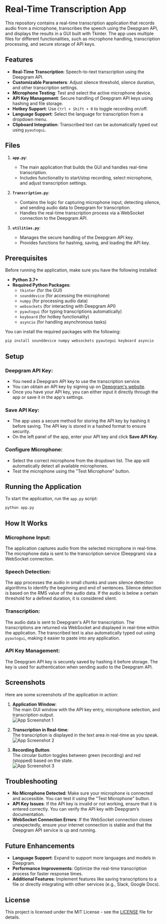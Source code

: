 # Real-Time Transcription App

This repository contains a real-time transcription application that records audio from a microphone, transcribes the speech using the Deepgram API, and displays the results in a GUI built with Tkinter. The app uses multiple files for different functionalities, such as microphone handling, transcription processing, and secure storage of API keys.

## Features

- **Real-Time Transcription**: Speech-to-text transcription using the Deepgram API.
- **Customizable Parameters**: Adjust silence threshold, silence duration, and other transcription settings.
- **Microphone Testing**: Test and select the active microphone device.
- **API Key Management**: Secure handling of Deepgram API keys using hashing and file storage.
- **Hotkey Support**: Use `Ctrl + Shift + R` to toggle recording on/off.
- **Language Support**: Select the language for transcription from a dropdown menu.
- **Clipboard Integration**: Transcribed text can be automatically typed out using `pyautogui`.

## Files

1. **`app.py`**:
   - The main application that builds the GUI and handles real-time transcription.
   - Includes functionality to start/stop recording, select microphone, and adjust transcription settings.

2. **`Transcription.py`**:
   - Contains the logic for capturing microphone input, detecting silence, and sending audio data to Deepgram for transcription.
   - Handles the real-time transcription process via a WebSocket connection to the Deepgram API.

3. **`utilities.py`**:
   - Manages the secure handling of the Deepgram API key.
   - Provides functions for hashing, saving, and loading the API key.

## Prerequisites

Before running the application, make sure you have the following installed:

- **Python 3.7+**
- **Required Python Packages**:
  - `tkinter` (for the GUI)
  - `sounddevice` (for accessing the microphone)
  - `numpy` (for processing audio data)
  - `websockets` (for interacting with Deepgram API)
  - `pyautogui` (for typing transcriptions automatically)
  - `keyboard` (for hotkey functionality)
  - `asyncio` (for handling asynchronous tasks)

You can install the required packages with the following:

```bash
pip install sounddevice numpy websockets pyautogui keyboard asyncio 
```


## Setup

### Deepgram API Key:

- You need a Deepgram API key to use the transcription service.
- You can obtain an API key by signing up on [Deepgram's website](https://www.deepgram.com/).
- Once you have your API key, you can either input it directly through the app or save it in the app's settings.

### Save API Key:

- The app uses a secure method for storing the API key by hashing it before saving. The API key is stored in a hashed format to ensure security.
- On the left panel of the app, enter your API key and click **Save API Key**.

### Configure Microphone:

- Select the correct microphone from the dropdown list. The app will automatically detect all available microphones.
- Test the microphone using the "Test Microphone" button.

## Running the Application

To start the application, run the `app.py` script:

```bash
python app.py
```


## How It Works

### Microphone Input:
The application captures audio from the selected microphone in real-time. The microphone data is sent to the transcription service (Deepgram) via a WebSocket connection.

### Speech Detection:
The app processes the audio in small chunks and uses silence detection algorithms to identify the beginning and end of sentences. Silence detection is based on the RMS value of the audio data. If the audio is below a certain threshold for a defined duration, it is considered silent.

### Transcription:
The audio data is sent to Deepgram's API for transcription. The transcriptions are returned via WebSocket and displayed in real-time within the application. The transcribed text is also automatically typed out using `pyautogui`, making it easier to paste into any application.

### API Key Management:
The Deepgram API key is securely saved by hashing it before storage. The key is used for authentication when sending audio to the Deepgram API.

## Screenshots

Here are some screenshots of the application in action:

1. **Application Window**:  
   The main GUI window with the API key entry, microphone selection, and transcription output.  
   ![App Screenshot 1](screenshots/app_window.png)

2. **Transcription in Real-time**:  
   The transcription is displayed in the text area in real-time as you speak.  
   ![App Screenshot 2](screenshots/transcription.png)

3. **Recording Button**:  
   The circular button toggles between green (recording) and red (stopped) based on the state.  
   ![App Screenshot 3](screenshots/recording_button.png)

## Troubleshooting

- **No Microphone Detected**: Make sure your microphone is connected and accessible. You can test it using the "Test Microphone" button.
- **API Key Issues**: If the API key is invalid or not working, ensure that it is entered correctly. You can verify the API key with Deepgram’s documentation.
- **WebSocket Connection Errors**: If the WebSocket connection closes unexpectedly, ensure your internet connection is stable and that the Deepgram API service is up and running.

## Future Enhancements

- **Language Support**: Expand to support more languages and models in Deepgram.
- **Performance Improvements**: Optimize the real-time transcription process for faster response times.
- **Additional Features**: Implement features like saving transcriptions to a file or directly integrating with other services (e.g., Slack, Google Docs).

## License

This project is licensed under the MIT License - see the [LICENSE](LICENSE) file for details.